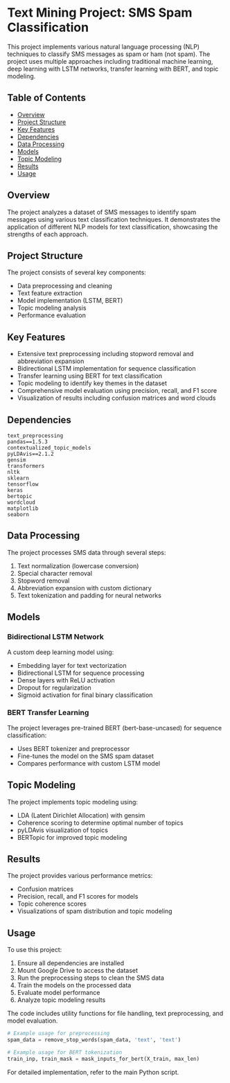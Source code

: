 # Text Mining Project: SMS Spam Classification

This project implements various natural language processing (NLP) techniques to classify SMS messages as spam or ham (not spam). The project uses multiple approaches including traditional machine learning, deep learning with LSTM networks, transfer learning with BERT, and topic modeling.

## Table of Contents

- [Overview](#overview)
- [Project Structure](#project-structure)
- [Key Features](#key-features)
- [Dependencies](#dependencies)
- [Data Processing](#data-processing)
- [Models](#models)
- [Topic Modeling](#topic-modeling)
- [Results](#results)
- [Usage](#usage)

## Overview

The project analyzes a dataset of SMS messages to identify spam messages using various text classification techniques. It demonstrates the application of different NLP models for text classification, showcasing the strengths of each approach.

## Project Structure

The project consists of several key components:

- Data preprocessing and cleaning
- Text feature extraction
- Model implementation (LSTM, BERT)
- Topic modeling analysis
- Performance evaluation

## Key Features

- Extensive text preprocessing including stopword removal and abbreviation expansion
- Bidirectional LSTM implementation for sequence classification
- Transfer learning using BERT for text classification
- Topic modeling to identify key themes in the dataset
- Comprehensive model evaluation using precision, recall, and F1 score
- Visualization of results including confusion matrices and word clouds

## Dependencies

```
text_preprocessing
pandas==1.5.3
contextualized_topic_models
pyLDAvis==2.1.2
gensim
transformers
nltk
sklearn
tensorflow
keras
bertopic
wordcloud
matplotlib
seaborn
```

## Data Processing

The project processes SMS data through several steps:

1. Text normalization (lowercase conversion)
2. Special character removal
3. Stopword removal
4. Abbreviation expansion with custom dictionary
5. Text tokenization and padding for neural networks

## Models

### Bidirectional LSTM Network

A custom deep learning model using:
- Embedding layer for text vectorization
- Bidirectional LSTM for sequence processing
- Dense layers with ReLU activation
- Dropout for regularization
- Sigmoid activation for final binary classification

### BERT Transfer Learning

The project leverages pre-trained BERT (bert-base-uncased) for sequence classification:
- Uses BERT tokenizer and preprocessor
- Fine-tunes the model on the SMS spam dataset
- Compares performance with custom LSTM model

## Topic Modeling

The project implements topic modeling using:
- LDA (Latent Dirichlet Allocation) with gensim
- Coherence scoring to determine optimal number of topics
- pyLDAvis visualization of topics
- BERTopic for improved topic modeling

## Results

The project provides various performance metrics:
- Confusion matrices
- Precision, recall, and F1 scores for models
- Topic coherence scores
- Visualizations of spam distribution and topic modeling

## Usage

To use this project:

1. Ensure all dependencies are installed
2. Mount Google Drive to access the dataset
3. Run the preprocessing steps to clean the SMS data
4. Train the models on the processed data
5. Evaluate model performance
6. Analyze topic modeling results

The code includes utility functions for file handling, text preprocessing, and model evaluation.

```python
# Example usage for preprocessing
spam_data = remove_stop_words(spam_data, 'text', 'text')

# Example usage for BERT tokenization
train_inp, train_mask = mask_inputs_for_bert(X_train, max_len)
```

For detailed implementation, refer to the main Python script.
